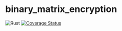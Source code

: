 # binary_matrix_encryption
![Rust](https://github.com/ulphidius/binary_matrix_encryption/workflows/Rust/badge.svg)
[![Coverage Status](https://coveralls.io/repos/github/ulphidius/binary_matrix_encryption/badge.svg?branch=master)](https://coveralls.io/github/ulphidius/binary_matrix_encryption?branch=master)